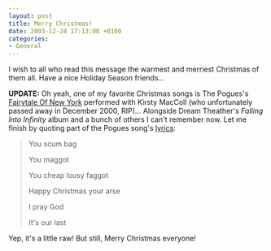 ```yaml
---
layout: post
title: Merry Christmas!
date: 2003-12-24 17:13:00 +0100
categories:
- General
---
```

I wish to all who read this message the warmest and merriest Christmas of them all. Have a nice Holiday Season friends...

<b>UPDATE:</b> Oh yeah, one of my favorite Christmas songs is The Pogues's <a href="http://www.rusiczki.net/blog/blogstuff/The_Pogues_and_Kirsty_MacColl-Fairytale_of_New_York.mp3" title="Ehem...">Fairytale Of New York</a> performed with Kirsty MacColl (who unfortunately passed away in December 2000, RIP)... Alongside Dream Theather's <i>Falling Into Infinity</i> album and a bunch of others I can't remember now. Let me finish by quoting part of the Pogues song's <a href="http://www.kirstymaccoll.com/lyrics/lyrics/fairy.htm" title="Full lyrics">lyrics</a>:

<blockquote> You scum bag

You maggot

You cheap lousy faggot

Happy Christmas your arse

I pray God

It's our last</p></blockquote>
Yep, it's a little raw! But still, Merry Christmas everyone!
